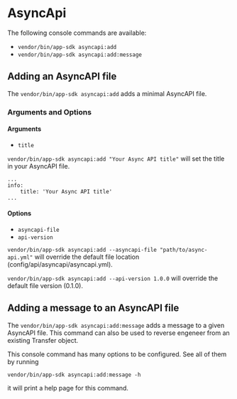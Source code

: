 # AsyncApi

The following console commands are available:

- `vendor/bin/app-sdk asyncapi:add`
- `vendor/bin/app-sdk asyncapi:add:message`

## Adding an AsyncAPI file

The `vendor/bin/app-sdk asyncapi:add` adds a minimal AsyncAPI file.

### Arguments and Options

#### Arguments

- `title`

`vendor/bin/app-sdk asyncapi:add "Your Async API title"` will set the title in your AsyncAPI file.

```
...
info:
    title: 'Your Async API title'
...
```

#### Options

- `asyncapi-file`
- `api-version`

`vendor/bin/app-sdk asyncapi:add --asyncapi-file "path/to/async-api.yml"` will override the default file location (config/api/asyncapi/asyncapi.yml).

`vendor/bin/app-sdk asyncapi:add --api-version 1.0.0` will override the default file version (0.1.0).

## Adding a message to an AsyncAPI file

The `vendor/bin/app-sdk asyncapi:add:message` adds a message to a given AsyncAPI file. This command can also be used to reverse engeneer from an existing Transfer object.

This console command has many options to be configured. See all of them by running

`vendor/bin/app-sdk asyncapi:add:message -h`

it will print a help page for this command.

